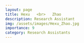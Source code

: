 ```yaml
---
layout: page
title: Hexu   <br>   Zhao
description: Research Assistant
img: /assets/images/Hexu_Zhao.jpg
importance: 9
category: Research Assistants
---
```

